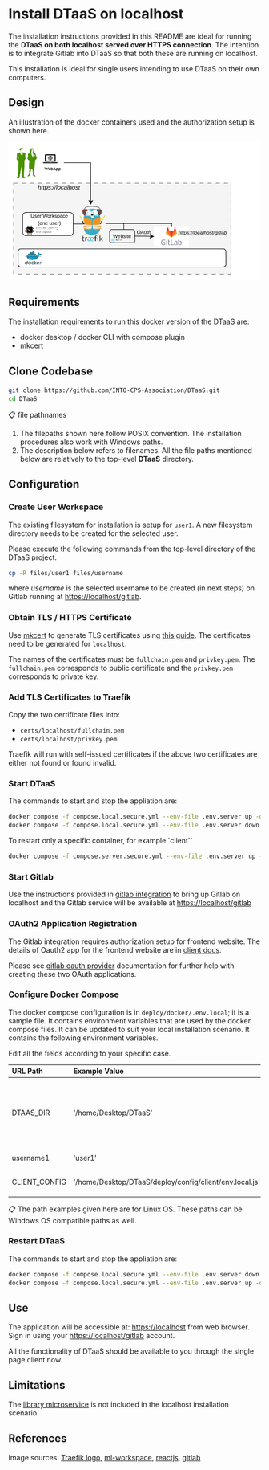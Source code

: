 # Install DTaaS on localhost

The installation instructions provided in this README are
ideal for running the **DTaaS on both localhost served over HTTPS connection**.
The intention is to integrate Gitlab into DTaaS so that both these
are running on localhost.

This installation is ideal for single users intending to use
DTaaS on their own computers.

## Design

An illustration of the docker containers used and the authorization
setup is shown here.

![Traefik OAuth](./localhost-https.png)

## Requirements

The installation requirements to run this docker version of the DTaaS are:

- docker desktop / docker CLI with compose plugin
- [mkcert](https://github.com/FiloSottile/mkcert)

## Clone Codebase

```bash
git clone https://github.com/INTO-CPS-Association/DTaaS.git
cd DTaaS
```

:clipboard: file pathnames

1. The filepaths shown here follow POSIX convention.
   The installation procedures also work with Windows
   paths.
1. The description below refers to filenames. All the file
   paths mentioned below are relatively to the top-level
   **DTaaS** directory.

## Configuration

### Create User Workspace

The existing filesystem for installation is setup for `user1`.
A new filesystem directory needs to be created for the selected user.

Please execute the following commands from the top-level directory
of the DTaaS project.

```bash
cp -R files/user1 files/username
```

where _username_ is the selected username to be created (in next steps)
on Gitlab running at <https://localhost/gitlab>.

### Obtain TLS / HTTPS Certificate

Use [mkcert](https://github.com/FiloSottile/mkcert) to generate
TLS certificates using
[this guide](https://kifarunix.com/create-locally-trusted-ssl-certificates-with-mkcert-on-ubuntu-20-04/).
The certificates need to be generated for `localhost`.

The names of the certificates must be `fullchain.pem` and `privkey.pem`.
The `fullchain.pem` corresponds to public certificate and
the `privkey.pem` corresponds to private key.

### Add TLS Certificates to Traefik

Copy the two certificate files into:

- `certs/localhost/fullchain.pem`
- `certs/localhost/privkey.pem`

Traefik will run with self-issued certificates if the above two certificates
are either not found or found invalid.

### Start DTaaS

The commands to start and stop the appliation are:

```bash
docker compose -f compose.local.secure.yml --env-file .env.server up -d
docker compose -f compose.local.secure.yml --env-file .env.server down
```

To restart only a specific container, for example `client``

```bash
docker compose -f compose.server.secure.yml --env-file .env.server up -d --force-recreate client
```

### Start Gitlab

Use the instructions provided in
[gitlab integration](../services/gitlab/README.md) to bring up
Gitlab on localhost and the Gitlab service will be available at <https://localhost/gitlab>

### OAuth2 Application Registration

The Gitlab integration requires authorization setup for frontend website.
The details of Oauth2 app for the frontend website are in
[client docs](../../docs/admin/client/auth.md).

Please see
[gitlab oauth provider](https://docs.gitlab.com/ee/integration/oauth_provider.html)
documentation for further help with creating these two OAuth applications.

### Configure Docker Compose

The docker compose configuration is in `deploy/docker/.env.local`;
it is a sample file.
It contains environment variables
that are used by the docker compose files.
It can be updated to suit your local installation scenario.
It contains the following environment variables.

Edit all the fields according to your specific case.

  | URL Path | Example Value | Explanation |
  |:------------|:---------------|:---------------|
  | DTAAS_DIR | '/home/Desktop/DTaaS' | Full path to the DTaaS directory. This is an absolute path with no trailing slash. |
  | username1 | 'user1' | Your gitlab username |
  | CLIENT_CONFIG | '/home/Desktop/DTaaS/deploy/config/client/env.local.js' | Full path to env.js file for client |

:clipboard: The path examples given here are for Linux OS.
These paths can be Windows OS compatible paths as well.

### Restart DTaaS

The commands to start and stop the appliation are:

```bash
docker compose -f compose.local.secure.yml --env-file .env.server down
docker compose -f compose.local.secure.yml --env-file .env.server up -d
```

## Use

The application will be accessible at:
<https://localhost> from web browser.
Sign in using your <https://localhost/gitlab> account.

All the functionality of DTaaS should be available to you
through the single page client now.

## Limitations

The [library microservice](../../docs/admin/servers/lib/docker.md) is not
included in the localhost installation scenario.

## References

Image sources:
[Traefik logo](https://www.laub-home.de/wiki/Traefik_SSL_Reverse_Proxy_f%C3%BCr_Docker_Container),
[ml-workspace](https://github.com/ml-tooling/ml-workspace),
[reactjs](https://krify.co/about-reactjs/),
[gitlab](https://gitlab.com)
